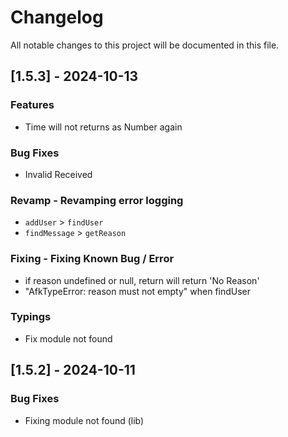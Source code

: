 # Changelog

All notable changes to this project will be documented in this file.

## [1.5.3] - 2024-10-13

### Features

- Time will not returns as Number again

### Bug Fixes

- Invalid Received

### Revamp - Revamping error logging

- `addUser` > `findUser`
- `findMessage` > `getReason`

### Fixing - Fixing Known Bug / Error

- if reason undefined or null, return will return 'No Reason'
- "AfkTypeError: reason must not empty" when findUser

### Typings

- Fix module not found

## [1.5.2] - 2024-10-11

### Bug Fixes

- Fixing module not found (lib)